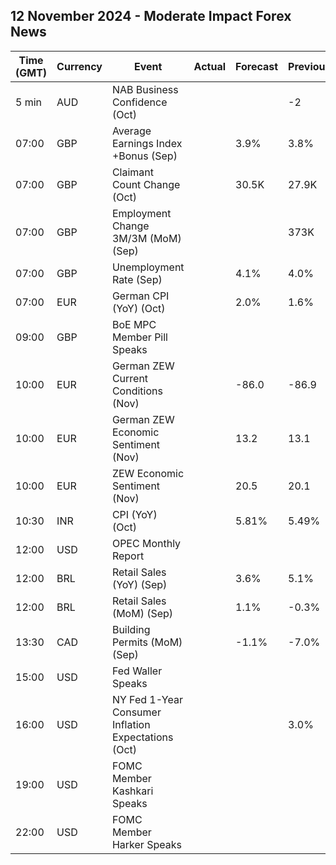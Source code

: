 ## 12 November 2024 - Moderate Impact Forex News

| Time (GMT) | Currency | Event | Actual | Forecast | Previous |
|------|----------|-------|--------|----------|----------|
| 5 min | AUD | NAB Business Confidence (Oct) |  |  | -2 |
| 07:00 | GBP | Average Earnings Index +Bonus (Sep) |  | 3.9% | 3.8% |
| 07:00 | GBP | Claimant Count Change (Oct) |  | 30.5K | 27.9K |
| 07:00 | GBP | Employment Change 3M/3M (MoM) (Sep) |  |  | 373K |
| 07:00 | GBP | Unemployment Rate (Sep) |  | 4.1% | 4.0% |
| 07:00 | EUR | German CPI (YoY) (Oct) |  | 2.0% | 1.6% |
| 09:00 | GBP | BoE MPC Member Pill Speaks |  |  |  |
| 10:00 | EUR | German ZEW Current Conditions (Nov) |  | -86.0 | -86.9 |
| 10:00 | EUR | German ZEW Economic Sentiment (Nov) |  | 13.2 | 13.1 |
| 10:00 | EUR | ZEW Economic Sentiment (Nov) |  | 20.5 | 20.1 |
| 10:30 | INR | CPI (YoY) (Oct) |  | 5.81% | 5.49% |
| 12:00 | USD | OPEC Monthly Report |  |  |  |
| 12:00 | BRL | Retail Sales (YoY) (Sep) |  | 3.6% | 5.1% |
| 12:00 | BRL | Retail Sales (MoM) (Sep) |  | 1.1% | -0.3% |
| 13:30 | CAD | Building Permits (MoM) (Sep) |  | -1.1% | -7.0% |
| 15:00 | USD | Fed Waller Speaks |  |  |  |
| 16:00 | USD | NY Fed 1-Year Consumer Inflation Expectations (Oct) |  |  | 3.0% |
| 19:00 | USD | FOMC Member Kashkari Speaks |  |  |  |
| 22:00 | USD | FOMC Member Harker Speaks |  |  |  |
